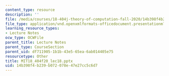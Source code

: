 ```yaml
---
content_type: resource
description: ''
file: /media/courses/18-404j-theory-of-computation-fall-2020/14b398f4b239b072078e47e27cc5c6d7_MIT18_404f20_lec18.pptx
file_type: application/vnd.openxmlformats-officedocument.presentationml.presentation
learning_resource_types:
- Lecture Notes
ocw_type: OCWFile
parent_title: Lecture Notes
parent_type: CourseSection
parent_uid: df711905-1b1b-43e5-65ea-6ab014405e75
resourcetype: Other
title: MIT18_404f20_lec18.pptx
uid: 14b398f4-b239-b072-078e-47e27cc5c6d7
---
```

